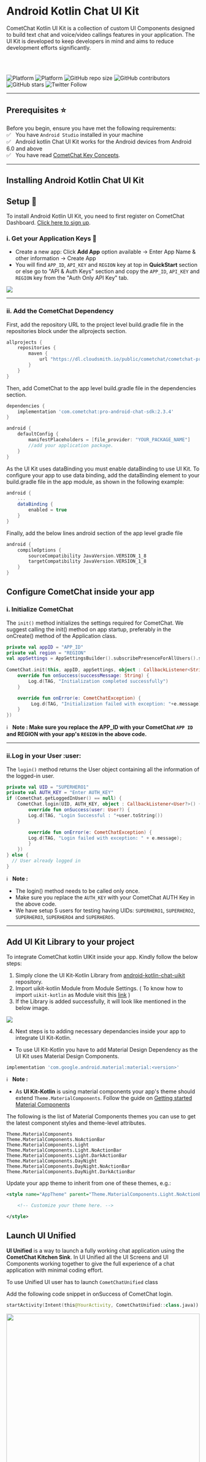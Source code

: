 <div style="width:100%">
    <div style="width:50%; display:inline-block">
        <p align="center">
        <img align="center" alt="" src="https://avatars2.githubusercontent.com/u/45484907?s=200&v=4">
        </p>
    </div>
</div>

<br></br><br></br>

# Android Kotlin Chat UI Kit

CometChat Kotlin UI Kit is a collection of custom UI Components designed to build text chat and voice/video callings features in your application. 
The UI Kit is developed to keep developers in mind and aims to reduce development efforts significantly.

</br></br>

![Platform](https://img.shields.io/badge/Platform-Android-brightgreen.svg)
![Platform](https://img.shields.io/badge/Language-Kotlin-yellowgreen.svg)
![GitHub repo size](https://img.shields.io/github/repo-size/cometchat-pro/android-kotlin-chat-ui-kit)
![GitHub contributors](https://img.shields.io/github/contributors/cometchat-pro/android-kotlin-chat-ui-kit)
![GitHub stars](https://img.shields.io/github/stars/cometchat-pro/android-kotlin-chat-ui-kit?style=social)
![Twitter Follow](https://img.shields.io/twitter/follow/cometchat?style=social)

---

## Prerequisites :star:
Before you begin, ensure you have met the following requirements:<br/>
✅ &nbsp; You have `Android Studio` installed in your machine <br/>
✅ &nbsp; Android kotlin Chat UI Kit works for the Android devices from Android 6.0 and above <br/>
✅ &nbsp; You have read [CometChat Key Concepts](https://prodocs.cometchat.com/docs/concepts).<br/>

---

## Installing Android Kotlin Chat UI Kit 
## Setup :wrench:
To install Android Kotlin UI Kit, you need to first register on CometChat Dashboard. [Click here to sign up](https://app.cometchat.com/login).

###  i. Get your Application Keys :key:
- Create a new app: Click **Add App** option available  →  Enter App Name & other information  → Create App
- You will find `APP_ID`, `API_KEY` and `REGION` key at top in **QuickStart** section or else go to "API & Auth Keys" section and copy the `APP_ID`, `API_KEY` and `REGION` key from the "Auth Only API Key" tab.
<img align="center" src="https://github.com/cometchat-pro-samples/android-kotlin-chat-app/blob/master/Screenshot/qs.png"/>


---

###  ii. Add the CometChat Dependency

First, add the repository URL to the project level build.gradle file in the repositories block under the allprojects section.
```groovy
allprojects {
	repositories {
		maven {
			url "https://dl.cloudsmith.io/public/cometchat/cometchat-pro-android/maven/"
		}
	}
}
```

Then, add CometChat to the app level build.gradle file in the dependencies section.
```groovy
dependencies {
	implementation 'com.cometchat:pro-android-chat-sdk:2.3.4'
}
```
```groovy
android {
	defaultConfig {
		manifestPlaceholders = [file_provider: "YOUR_PACKAGE_NAME"] 
		//add your application package.
	}
}
```

As the UI Kit uses dataBinding you must enable dataBinding to use UI Kit. To configure your app to use data binding, add the dataBinding element to your build.gradle file in the app module, as shown in the following example:
```groovy
android {
	...
	dataBinding {
		enabled = true
	}
}
```
Finally, add the below lines android section of the app level gradle file
```groovy
android {
	compileOptions {
		sourceCompatibility JavaVersion.VERSION_1_8
		targetCompatibility JavaVersion.VERSION_1_8
	}
}
```
## Configure CometChat inside your app
### i. Initialize CometChat
The `init()` method initializes the settings required for CometChat. We suggest calling the init() method on app startup, preferably in the onCreate() method of the Application class.

```kotlin
private val appID = "APP_ID"
private val region = "REGION"
val appSettings = AppSettingsBuilder().subscribePresenceForAllUsers().setRegion(region).build()
			
CometChat.init(this, appID, appSettings, object : CallbackListener<String>() {
    override fun onSuccess(successMessage: String) {
        Log.d(TAG, "Initialization completed successfully")
    }

    override fun onError(e: CometChatException) {
         Log.d(TAG, "Initialization failed with exception: "+e.message)
    }
})
```

:information_source: &nbsp; **Note :
Make sure you replace the APP_ID with your CometChat `APP ID` and REGION with your app's `REGION` in the above code.**

---

### ii.Log in your User :user:
The `login()` method returns the User object containing all the information of the logged-in user.

```kotlin
private val UID = "SUPERHERO1"
private val AUTH_KEY = "Enter AUTH_KEY"
if (CometChat.getLoggedInUser() == null) {
    CometChat.login(UID, AUTH_KEY, object : CallbackListener<User?>() {
        override fun onSuccess(user: User?) {
		Log.d(TAG, "Login Successful : "+user.toString())
    }

        override fun onError(e: CometChatException) {
		Log.d(TAG, "Login failed with exception: " + e.message);
        }
    })
} else {
  // User already logged in
}
```
:information_source: &nbsp; **Note :**
* The login() method needs to be called only once.
* Make sure you replace the `AUTH_KEY` with your CometChat AUTH Key in the above code.
* We have setup 5 users for testing having UIDs: `SUPERHERO1`, `SUPERHERO2`, `SUPERHERO3`, `SUPERHERO4` and `SUPERHERO5`.

---


## Add UI Kit Library to your project
To integrate CometChat kotlin UIKit inside your app. Kindly follow the below steps:

1. Simply clone the UI Kit-Kotlin Library from [android-kotlin-chat-uikit](https://github.com/cometchat-pro/android-kotlin-chat-ui-kit) repository.
2. Import uikit-kotlin Module from Module Settings. ( To know how to import `uikit-kotlin` as Module visit this [link](https://prodocs.cometchat.com/docs/android-ui-kit-setup) )
3. If the Library is added successfully, it will look like mentioned in the below image.

<img align="center" width="auto" height="auto" src="https://github.com/cometchat-pro-samples/android-kotlin-chat-app/blob/master/Screenshot/file_structure.png">

4. Next steps is to adding necessary dependancies inside your app to integrate UI Kit-Kotlin.

* To use UI Kit-Kotlin you have to add Material Design Dependency as the UI Kit uses Material Design Components.
```groovy
implementation 'com.google.android.material:material:<version>'
```

:information_source: &nbsp; **Note :**
* As **UI Kit-Kotlin** is using material components your app's theme should extend `Theme.MaterialComponents`. Follow the guide on [Getting started Material Components](https://material.io/develop/android/docs/getting-started)

The following is the list of Material Components themes you can use to get the latest component styles and theme-level attributes.

`Theme.MaterialComponents` </br>
`Theme.MaterialComponents.NoActionBar`  </br>
`Theme.MaterialComponents.Light` </br>
`Theme.MaterialComponents.Light.NoActionBar` </br>
`Theme.MaterialComponents.Light.DarkActionBar` </br>
`Theme.MaterialComponents.DayNight` </br>
`Theme.MaterialComponents.DayNight.NoActionBar` </br>
`Theme.MaterialComponents.DayNight.DarkActionBar` </br>

Update your app theme to inherit from one of these themes, e.g.:
```xml
<style name="AppTheme" parent="Theme.MaterialComponents.Light.NoActionBar.Bridge">

    <!-- Customize your theme here. -->

</style>
```

## Launch UI Unified
**UI Unified** is a way to launch a fully working chat application using the **CometChat Kitchen Sink**. In UI Unified all the UI Screens and UI Components working together to give the full experience of a chat application with minimal coding effort.  

To use Unified UI user has to launch `CometChatUnified` class

Add the following code snippet in onSuccess of CometChat login.
```kotlin
startActivity(Intent(this@YourActivity, CometChatUnified::class.java))
```
<img align="center" width="100%" height="auto" src="https://github.com/cometchat-pro/android-kotlin-chat-app/blob/master/Screenshot/UI%20Unified.png">

---

## Checkout our sample apps
### Kotlin:
Visit our [Kotlin sample app](https://github.com/cometchat-pro/android-kotlin-chat-app) repo to run the kotlin sample app.
### Java:
Visit our [Java sample app](https://github.com/cometchat-pro/android-java-chat-app) repo to run the Java sample app.

## Troubleshooting
- To read the full documentation on UI Kit integration visit our [Documentation](https://prodocs.cometchat.com/docs/android-kotlin-ui-kit).
- Facing any issues while integrating or installing the UI Kit please <a href="https://app.cometchat.io/"> connect with us via real time support present in CometChat Dashboard.</a>.

## Contributors
Thanks to the following people who have contributed to this project:<br/>
[@poojashivane](https://github.com/PoojaShivane)

		
## :mailbox: Contact 
Contact us via real time support present in [CometChat Dashboard](https://app.cometchat.io/).

## License

This project uses the following license: [License](https://github.com/cometchat-pro/.github/blob/master/LICENSE).


